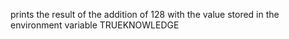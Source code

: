 prints the result of the addition of 128 with the value stored in the environment variable TRUEKNOWLEDGE
